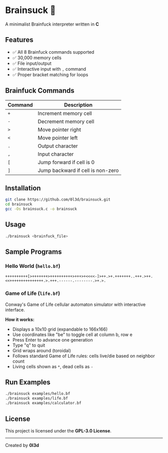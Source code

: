 # Brainsuck 🧠

A minimalist Brainfuck interpreter written in **C**

## Features

* ✅ All 8 Brainfuck commands supported
* ✅ 30,000 memory cells
* ✅ File input/output
* ✅ Interactive input with `,` command
* ✅ Proper bracket matching for loops

## Brainfuck Commands

| Command | Description |
|---------|-------------|
| `+` | Increment memory cell |
| `-` | Decrement memory cell |
| `>` | Move pointer right |
| `<` | Move pointer left |
| `.` | Output character |
| `,` | Input character |
| `[` | Jump forward if cell is 0 |
| `]` | Jump backward if cell is non-zero |

## Installation

```bash
git clone https://github.com/0l3d/brainsuck.git
cd brainsuck
gcc -Os brainsuck.c -o brainsuck
```

## Usage

```bash
./brainsuck <brainfuck_file>
```

## Sample Programs

### Hello World (`hello.bf`)

```brainfuck
++++++++++[>+++++++>++++++++++>+++>+<<<<-]>++.>+.+++++++..+++.>++.<<+++++++++++++++.>.+++.------.--------.>+.>.
```

### Game of Life (`life.bf`)

Conway's Game of Life cellular automaton simulator with interactive interface.

**How it works:**
- Displays a 10x10 grid (expandable to 166x166) 
- Use coordinates like "be" to toggle cell at column b, row e
- Press Enter to advance one generation
- Type "q" to quit
- Grid wraps around (toroidal)
- Follows standard Game of Life rules: cells live/die based on neighbor count
- Living cells shown as `*`, dead cells as `-`

## Run Examples

```bash
./brainsuck examples/hello.bf
./brainsuck examples/life.bf
./brainsuck examples/calculator.bf
```

## License

This project is licensed under the **GPL-3.0 License**.

---
Created by **0l3d**
